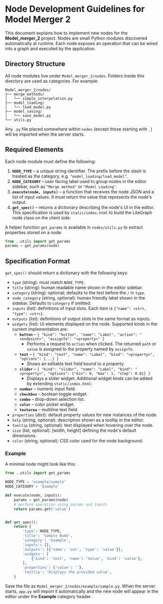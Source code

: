# Node Development Guidelines for Model Merger 2

This document explains how to implement new nodes for the **Model_merger_2** project. Nodes are small Python modules discovered automatically at runtime. Each node exposes an operation that can be wired into a graph and executed by the application.

## Directory Structure

All node modules live under `Model_merger_2/nodes`. Folders inside this directory are used as categories. For example:

```
Model_merger_2/nodes/
├── merge_methods/
│   └── simple_interpolation.py
├── model_loading/
│   └── load_model.py
├── model_saving/
│   └── save_model.py
└── utils.py
```

Any `.py` file placed somewhere within `nodes` (except those starting with `_`) will be imported when the server starts.

## Required Elements

Each node module must define the following:

1. **`NODE_TYPE`** – a unique string identifier. The prefix before the slash is treated as the category, e.g. `"model_loading/load_model"`.
2. **`NODE_CATEGORY`** – user facing label used to group nodes in the editor sidebar, such as `"Merge method"` or `"Model Loading"`.
3. **`execute(node, inputs)`** – a function that receives the node JSON and a list of input values. It must return the value that represents the node's output.
4. **`get_spec()`** – returns a dictionary describing the node's UI in the editor. This specification is used by `static/index.html` to build the LiteGraph node class on the client side.

A helper function `get_params` is available in `nodes/utils.py` to extract properties stored on a node:

```python
from ..utils import get_params
params = get_params(node)
```

## Specification Format

`get_spec()` should return a dictionary with the following keys:

- `type` (string): must match `NODE_TYPE`.
- `title` (string): human readable name shown in the editor sidebar.
- `category` (string): optional; defaults to the text before the `/` in `type`.
- `node_category` (string, optional): human friendly label shown in the sidebar. Defaults to `category` if omitted.
- `inputs` (list): definitions of input slots. Each item is `{"name": <str>, "type": <str>}`.
- `outputs` (list): definitions of output slots in the same format as inputs.
- `widgets` (list): UI elements displayed on the node. Supported kinds in the current implementation are:
  - **`button`** – `{ "kind": "button", "name": "Label", "action": "<endpoint>", "assignTo": "<property>" }`
    - Performs a request to `action` when clicked. The returned `path` or `value` is assigned to the property named by `assignTo`.
  - **`text`** – `{ "kind": "text", "name": "Label", "bind": "<property>", "options": {...} }`
    - Shows an editable text field bound to a property.
  - **`slider`** – `{ "kind": "slider", "name": "Label", "bind": "<property>", "options": {"min": 0, "max": 1, "step": 0.01} }`
    - Displays a slider widget.
  Additional widget kinds can be added by extending `static/index.html`:
  - **`number`** – numeric input field.
  - **`checkbox`** – boolean toggle widget.
  - **`combo`** – drop-down selection list.
  - **`color`** – color picker widget.
  - **`textarea`** – multiline text field.
- `properties` (dict): default property values for new instances of the node.
- `help` (string, optional): description shown as a tooltip in the editor.
- `tooltip` (string, optional): text displayed when hovering over the node.
- `size` (list, optional): [width, height] defining the node's default dimensions.
- `color` (string, optional): CSS color used for the node background.
  

### Example

A minimal node might look like this:

```python
from ..utils import get_params

NODE_TYPE = 'example/sample'
NODE_CATEGORY = 'Example'

def execute(node, inputs):
    params = get_params(node)
    # perform operation using params and inputs
    return params.get('value')


def get_spec():
    return {
        'type': NODE_TYPE,
        'title': 'Sample Node',
        'category': 'example',
        'inputs': [],
        'outputs': [{'name': 'out', 'type': 'value'}],
        'widgets': [
            {'kind': 'text', 'name': 'Value', 'bind': 'value'},
        ],
        'properties': {'value': ''},
        'tooltip': 'Displays the provided value',
    }
```

Save the file as `Model_merger_2/nodes/example/sample.py`. When the server starts, `app.py` will import it automatically and the new node will appear in the editor under the **Example** category header.

